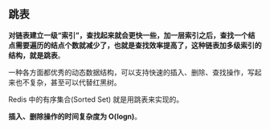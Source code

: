 ## 跳表

**对链表建立一级“索引”，查找起来就会更快一些，加一层索引之后，查找一个结点需要遍历的结点个数就减少了，也就是查找效率提高了，这种链表加多级索引的结构，就是跳表**。

一种各方面都优秀的动态数据结构，可以支持快速的插入、删除、查找操作，写起来也不复杂，甚至可以代替红黑树。

Redis 中的有序集合(Sorted Set) 就是用跳表来实现的。

**插入、删除操作的时间复杂度为 O(logn)**。

